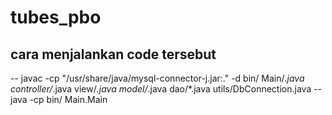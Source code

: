 # tubes_pbo

## cara menjalankan code tersebut 
-- javac -cp "/usr/share/java/mysql-connector-j.jar:." -d bin/ Main/*.java controller/*.java view/*.java model/*.java dao/*.java utils/DbConnection.java
-- java -cp bin/ Main.Main
